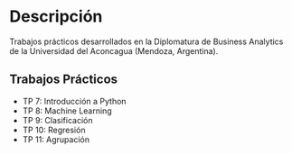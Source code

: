 # Descripción
Trabajos prácticos desarrollados en la Diplomatura de Business Analytics de la Universidad del Aconcagua (Mendoza, Argentina).

## Trabajos Prácticos

* TP 7: Introducción a Python
* TP 8: Machine Learning
* TP 9: Clasificación
* TP 10: Regresión
* TP 11: Agrupación
